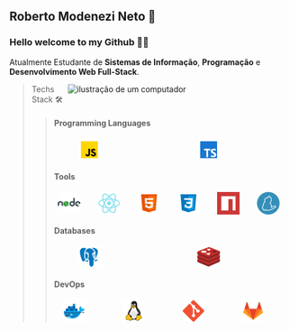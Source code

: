 ## Roberto Modenezi Neto 👋

### Hello welcome to my Github 🐱‍🏍

 Atualmente Estudante de **Sistemas de Informação**, **Programação** e **Desenvolvimento Web Full-Stack**.

 <img src="https://raw.githubusercontent.com/MicaelliMedeiros/micaellimedeiros/master/image/computer-illustration.png" alt="ilustração de um computador" min-width="400px" max-width="400px" width="400px" align="right">

> Techs Stack 🛠️
>
>>#### Programming Languages
>><div style="display:flex; justify-content:space-around; width: 100%;">
>>  <img src="https://raw.githubusercontent.com/natanfoleto/natanfoleto/73848425427ac00323854248830b67ee1bc3e439/assets/javascript.svg" height="40px"/>&nbsp;
>>  <img src="https://raw.githubusercontent.com/natanfoleto/natanfoleto/81bead1016f85a6463569135bbfc80c05472052c/assets/typescript.svg" height="40px"/>&nbsp;
>></div>
>>
>>#### Tools
>><div style="display:flex; justify-content:space-around; width: 100%;">
>>  <img src="https://raw.githubusercontent.com/natanfoleto/natanfoleto/81bead1016f85a6463569135bbfc80c05472052c/assets/nodejs.svg" height="40px"/>&nbsp;
>>  <img src="https://raw.githubusercontent.com/natanfoleto/natanfoleto/81bead1016f85a6463569135bbfc80c05472052c/assets/react.svg" height="40px"/>&nbsp;
>>  <img src="https://raw.githubusercontent.com/natanfoleto/natanfoleto/81bead1016f85a6463569135bbfc80c05472052c/assets/html5.svg" height="40px"/>&nbsp;
>>  <img src="https://raw.githubusercontent.com/natanfoleto/natanfoleto/81bead1016f85a6463569135bbfc80c05472052c/assets/css3.svg" height="40px"/>&nbsp;
>>  <img src="https://raw.githubusercontent.com/natanfoleto/natanfoleto/main/assets/npm.png" height="40px"/>&nbsp;
>>  <img src="https://raw.githubusercontent.com/natanfoleto/natanfoleto/main/assets/yarn.png" height="40px"/>&nbsp;
>></div>
>>
>>#### Databases
>><div style="display:flex; justify-content:space-around; width: 100%;">
>>  <img src="https://raw.githubusercontent.com/natanfoleto/natanfoleto/81bead1016f85a6463569135bbfc80c05472052c/assets/postgreesql.svg" height="40px"/>&nbsp;
>>  <img src="https://github.com/natanfoleto/natanfoleto/blob/main/assets/redis.svg" height="40px"/>&nbsp;
>></div>
>>
>>#### DevOps
>><div style="display:flex; justify-content:space-around; width: 100%;">
>>  <img src="https://raw.githubusercontent.com/natanfoleto/natanfoleto/81bead1016f85a6463569135bbfc80c05472052c/assets/docker.svg" height="40px"/>&nbsp;
>>  <img src="https://raw.githubusercontent.com/natanfoleto/natanfoleto/81bead1016f85a6463569135bbfc80c05472052c/assets/linux.svg" height="40px"/>&nbsp;
>>  <img src="https://raw.githubusercontent.com/natanfoleto/natanfoleto/main/assets/git.png" height="40px"/>&nbsp;
>>  <img src="https://raw.githubusercontent.com/natanfoleto/natanfoleto/43a0601f050e4ecea3ac787c4d26dcf7edb47e5e/assets/gitlab.svg" height="40px"/>&nbsp;
>></div>

<br>
